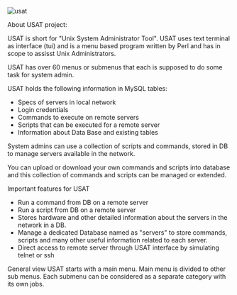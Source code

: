 

![usat](https://user-images.githubusercontent.com/33130624/55902959-8373b400-5b9a-11e9-9f45-df11bedfa7b4.gif)

About USAT project:

USAT is short for "Unix System Administrator Tool".
USAT uses text terminal as interface (tui) and is a  menu based program written by Perl and has in scope to assisst Unix Administrators.

USAT has over 60 menus or submenus that each is supposed to do some task for system admin.

USAT holds the following information in MySQL tables:
- Specs of servers in local network
- Login credentials
- Commands to execute on remote servers
- Scripts that can be executed for a remote server
- Information about Data Base and existing tables

System admins can use a collection  of scripts  and
commands, stored in DB to manage servers  available
in the network.

You can upload or  download  your own  commands  and
scripts into database and this collection of commands
and scripts can  be managed or extended.

Important features for USAT
- Run a command from DB on a remote server
- Run a script from DB on a remote server
- Stores hardware and other detailed information about
  the servers in the network in a DB.
- Manage a dedicated Database named  as  "servers"  to
  store  commands, scripts  and many  other useful
  information related to each server.
- Direct access to remote server through USAT interface
  by simulating telnet or ssh

General view
USAT starts with a main menu. Main menu is divided
to other sub menus.
Each submenu can be considered as a  separate  category
with its own jobs.
